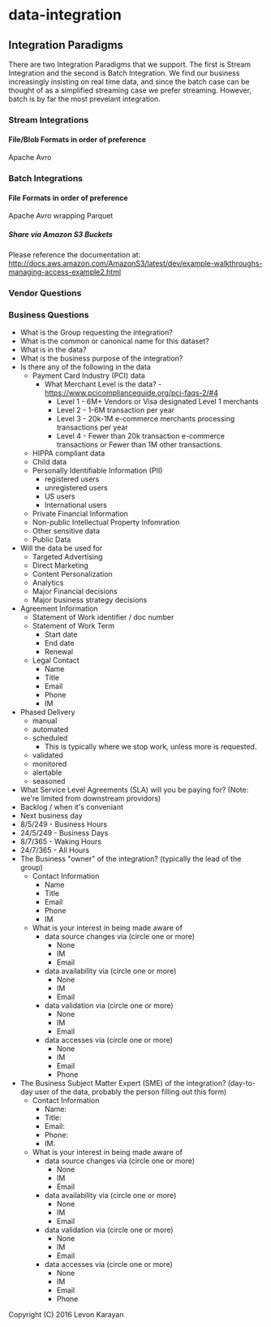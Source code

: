 # data-integration

## Integration Paradigms

There are two Integration Paradigms that we support.   The first is Stream Integration and the second is Batch Integration.  We find our business increasingly insisting on real time data, and since the batch case can be thought of as a simplified streaming case we prefer streaming.    However, batch is by far the most prevelant integration.



### Stream Integrations

#### File/Blob Formats in order of preference

Apache Avro




### Batch Integrations

#### File Formats in order of preference

Apache Avro wrapping Parquet

##### Share via Amazon S3 Buckets

Please reference the documentation at:  http://docs.aws.amazon.com/AmazonS3/latest/dev/example-walkthroughs-managing-access-example2.html


### Vendor Questions


### Business Questions

 * What is the Group requesting the integration?
 * What is the common or canonical name for this dataset?
 * What is in the data?
 * What is the business purpose of the integration?
 * Is there any of the following in the data
   * Payment Card Industry (PCI) data
     * What Merchant Level is the data? - https://www.pcicomplianceguide.org/pci-faqs-2/#4
       * Level 1 - 6M+ Vendors or Visa designated Level 1 merchants
       * Level 2 - 1-6M transaction per year
       * Level 3 - 20k-1M e-commerce merchants processing transactions per year
       * Level 4 - Fewer than 20k transaction e-commerce transactions or Fewer than 1M other transactions.
   * HIPPA compliant data
   * Child data
   * Personally Identifiable Information (PII)
     * registered users
     * unregistered users
     * US users
     * International users
    * Private Financial Information
    * Non-public Intellectual Property Infomration
    * Other sensitive data
    * Public Data 
 * Will the data be used for
   * Targeted Advertising
   * Direct Marketing
   * Content Personalization
   * Analytics
   * Major Financial decisions
   * Major business strategy decisions
 * Agreement Information
   * Statement of Work identifier / doc number
   * Statement of Work Term
     * Start date
     * End date
     * Renewal
   * Legal Contact
     * Name
     * Title
     * Email
     * Phone
     * IM
 * Phased Delivery
   * manual
   * automated
   * scheduled
     * This is typically where we stop work, unless more is requested.
   * validated
   * monitored
   * alertable
   * seasoned
 * What Service Level Agreements (SLA) will you be paying for? (Note: we're limited from downstream providors)
  * Backlog / when it's conveniant 
  * Next business day
  * 8/5/249 - Business Hours
  * 24/5/249 - Business Days
  * 8/7/365 - Waking Hours
  * 24/7/365 - All Hours
 * The Business "owner" of the integration? (typically the lead of the group)
   * Contact Information
     * Name
     * Title
     * Email
     * Phone
     * IM
   * What is your interest in being made aware of
     * data source changes via (circle one or more)
       * None
       * IM
       * Email
     * data availability via (circle one or more)
       * None
       * IM
       * Email
     * data validation via (circle one or more)
       * None
       * IM
       * Email
     * data accesses via  (circle one or more)
       * None
       * IM
       * Email
       * Phone
* The Business Subject Matter Expert (SME) of the integration? (day-to-day user of the data, probably the person filling out this form)
   * Contact Information
     * Name:
     * Title:
     * Email:
     * Phone:
     * IM:
   * What is your interest in being made aware of
     * data source changes via  (circle one or more)
       * None
       * IM
       * Email
     * data availability via  (circle one or more)
       * None
       * IM
       * Email
     * data validation via  (circle one or more)
       * None
       * IM
       * Email
     * data accesses via  (circle one or more)
       * None
       * IM
       * Email
       * Phone
  



Copyright (C) 2016 Levon Karayan
